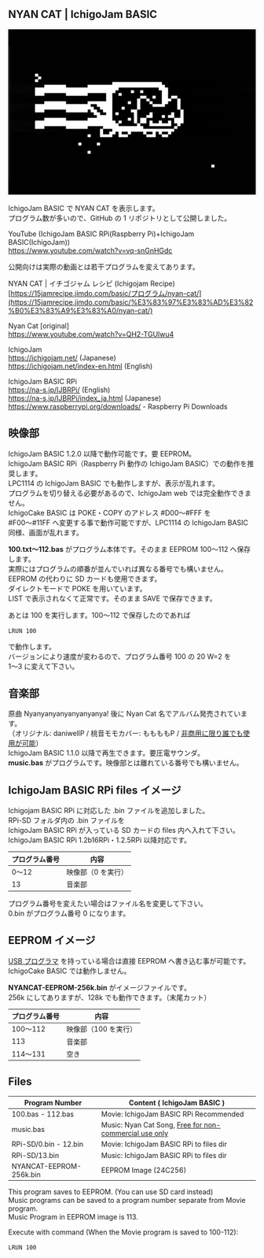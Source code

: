 ## NYAN CAT | IchigoJam BASIC

![表示画面](/screen.jpg)

IchigoJam BASIC で NYAN CAT を表示します。\
プログラム数が多いので、GitHub の 1 リポジトリとして公開しました。

YouTube (IchigoJam BASIC RPi(Raspberry Pi)+IchigoJam BASIC(IchigoJam))\
https://www.youtube.com/watch?v=vq-snGnHGdc

公開向けは実際の動画とは若干プログラムを変えてあります。

NYAN CAT | イチゴジャム レシピ (Ichigojam Recipe)\
[https://15jamrecipe.jimdo.com/basic/プログラム/nyan-cat/](https://15jamrecipe.jimdo.com/basic/%E3%83%97%E3%83%AD%E3%82%B0%E3%83%A9%E3%83%A0/nyan-cat/)

Nyan Cat [original]\
https://www.youtube.com/watch?v=QH2-TGUlwu4

IchigoJam\
https://ichigojam.net/ (Japanese)\
https://ichigojam.net/index-en.html (English)

IchigoJam BASIC RPi\
https://na-s.jp/IJBRPi/ (English)\
https://na-s.jp/IJBRPi/index_ja.html (Japanese)\
https://www.raspberrypi.org/downloads/ - Raspberry Pi Downloads

## 映像部

IchigoJam BASIC 1.2.0 以降で動作可能です。要 EEPROM。\
IchigoJam BASIC RPi（Raspberry Pi 動作の IchigoJam BASIC）での動作を推奨します。\
LPC1114 の IchigoJam BASIC でも動作しますが、表示が乱れます。\
プログラムを切り替える必要があるので、IchigoJam web では完全動作できません。\
IchigoCake BASIC は POKE・COPY のアドレス #D00～#FFF を\
#F00～#11FF へ変更する事で動作可能ですが、LPC1114 の IchigoJam BASIC 同様、画面が乱れます。

**100.txt～112.bas** がプログラム本体です。そのまま EEPROM 100～112 へ保存します。\
実際にはプログラムの順番が並んでいれば異なる番号でも構いません。\
EEPROM の代わりに SD カードも使用できます。\
ダイレクトモードで POKE を用いています。\
LIST で表示されなくて正常です。そのまま SAVE で保存できます。

あとは 100 を実行します。100～112 で保存したのであれば

```
LRUN 100
```

で動作します。\
バージョンにより速度が変わるので、プログラム番号 100 の 20 W=2 を\
1～3 に変えて下さい。 

## 音楽部

原曲 Nyanyanyanyanyanyanya! 後に Nyan Cat 名でアルバム発売されています。\
（オリジナル: daniwellP / 桃音モモカバー: ももももP / [非商用に限り誰でも使用が可能](https://web.archive.org/web/20150313223034/http://momolabo.lolipop.jp/nyancatsong/Nyan/Nyanyanyanyanyanyanya!.html)）\
IchigoJam BASIC 1.1.0 以降で再生できます。要圧電サウンダ。\
**music.bas** がプログラムです。映像部とは離れている番号でも構いません。

## IchigoJam BASIC RPi files イメージ

Ichigojam BASIC RPi に対応した .bin ファイルを追加しました。\
RPi-SD フォルダ内の .bin ファイルを\
IchigoJam BASIC RPi が入っている SD カードの files 内へ入れて下さい。\
IchigoJam BASIC RPi 1.2b16RPi・1.2.5RPi 以降対応です。

|プログラム番号|内容              |
|--------------|------------------|
|0～12         |映像部（0 を実行）|
|13            |音楽部            |

プログラム番号を変えたい場合はファイル名を変更して下さい。\
0.bin がプログラム番号 0 になります。

## EEPROM イメージ

[USB プログラマ](https://shopfusen.jimdo.com/ichigojam/usb-%E3%83%97%E3%83%AD%E3%82%B0%E3%83%A9%E3%83%9E/) を持っている場合は直接 EEPROM へ書き込む事が可能です。\
IchigoCake BASIC では動作しません。

**NYANCAT-EEPROM-256k.bin** がイメージファイルです。\
256k にしてありますが、128k でも動作できます。（末尾カット）

|プログラム番号|内容                |
|--------------|--------------------|
|100～112      |映像部（100 を実行）|
|113           |音楽部              |
|114～131      |空き                |

## Files

|Program Number         |Content ( IchigoJam BASIC )                           |
|-----------------------|------------------------------------------------------|
|100.bas - 112.bas      |Movie: IchigoJam BASIC RPi Recommended                |
|music.bas              |Music: Nyan Cat Song, [Free for non-commercial use only](https://web.archive.org/web/20150313223034/http://momolabo.lolipop.jp/nyancatsong/Nyan/Nyanyanyanyanyanyanya!.html) |
|RPi-SD/0.bin - 12.bin  |Movie: IchigoJam BASIC RPi to files dir               |
|RPi-SD/13.bin          |Music: IchigoJam BASIC RPi to files dir               |
|NYANCAT-EEPROM-256k.bin|EEPROM Image (24C256)                                 |

This program saves to EEPROM. (You can use SD card instead)\
Music programs can be saved to a program number separate from Movie program.\
Music Program in EEPROM image is 113.

Execute with command (When the Movie program is saved to 100-112):

```
LRUN 100
```
